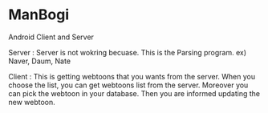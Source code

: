# ManBogi
Android Client and Server 

Server :
Server is not wokring becuase.
This is the Parsing program. ex) Naver, Daum, Nate


Client :
This is getting webtoons that you wants from the server. When you choose  the list, you can get webtoons list from the server.
Moreover you can pick the webtoon in your database. Then you are informed updating the new webtoon. 
